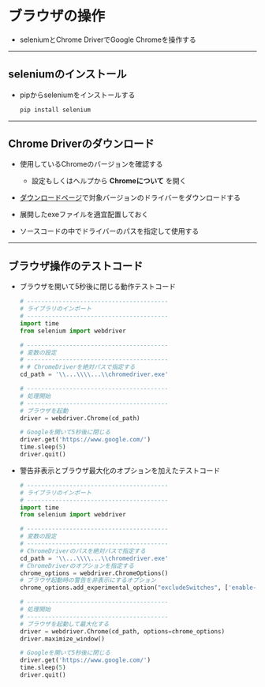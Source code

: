 # ブラウザの操作

* seleniumとChrome DriverでGoogle Chromeを操作する

***

## seleniumのインストール

* pipからseleniumをインストールする

  ```cmd
  pip install selenium
  ```

***

## Chrome Driverのダウンロード

* 使用しているChromeのバージョンを確認する

  * 設定もしくはヘルプから __Chromeについて__ を開く

* [ダウンロードページ](https://chromedriver.chromium.org/downloads)で対象バージョンのドライバーをダウンロードする

* 展開したexeファイルを適宜配置しておく

* ソースコードの中でドライバーのパスを指定して使用する

***

## ブラウザ操作のテストコード

* ブラウザを開いて5秒後に閉じる動作テストコード

  ```python
  # ----------------------------------------
  # ライブラリのインポート
  # ----------------------------------------
  import time
  from selenium import webdriver

  # ----------------------------------------
  # 変数の設定
  # ----------------------------------------
  # # ChromeDriverを絶対パスで指定する
  cd_path = '\\...\\\\...\\chromedriver.exe'

  # ----------------------------------------
  # 処理開始
  # ----------------------------------------
  # ブラウザを起動
  driver = webdriver.Chrome(cd_path)

  # Googleを開いて5秒後に閉じる
  driver.get('https://www.google.com/')
  time.sleep(5)
  driver.quit()
  ```

* 警告非表示とブラウザ最大化のオプションを加えたテストコード

  ```python
  # ----------------------------------------
  # ライブラリのインポート
  # ----------------------------------------
  import time
  from selenium import webdriver

  # ----------------------------------------
  # 変数の設定
  # ----------------------------------------
  # ChromeDriverのパスを絶対パスで指定する
  cd_path = '\\...\\\\...\\chromedriver.exe'
  # ChromeDriverのオプションを指定する
  chrome_options = webdriver.ChromeOptions()
  # ブラウザ起動時の警告を非表示にするオプション
  chrome_options.add_experimental_option("excludeSwitches", ['enable-automation'])

  # ----------------------------------------
  # 処理開始
  # ----------------------------------------
  # ブラウザを起動して最大化する
  driver = webdriver.Chrome(cd_path, options=chrome_options)
  driver.maximize_window()

  # Googleを開いて5秒後に閉じる
  driver.get('https://www.google.com/')
  time.sleep(5)
  driver.quit()
  ```
